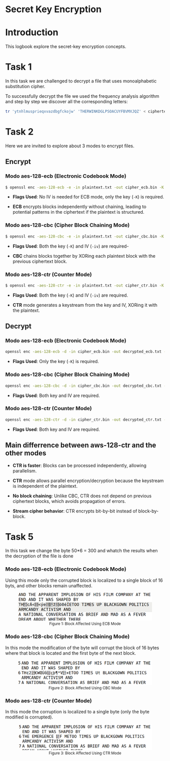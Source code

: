 # Secret Key Encryption

# Introduction

This logbook explore the secret-key encryption concepts.

# Task 1

In this task we are challenged to decrypt a file that uses monoalphabetic substitution cipher.

To successfully decrypt the file we used the frequency analysis algorithm and step by step we discover all the corresponding letters:

```bash
tr 'ytnhlmusprieqxvazdbgfckojw' 'THERWINKDGLPSOACUYFBVMXJQZ' < ciphertext.txt > out.txt
```

# Task 2

Here we are invited to explore about 3 modes to encrypt files.

## Encrypt

### Modo aes-128-ecb (Electronic Codebook Mode)

```bash
$ openssl enc -aes-128-ecb -e -in plaintext.txt -out cipher_ecb.bin -K 00112233445566778889aabbccddeeff
```

- **Flags Used**: No IV is needed for ECB mode, only the key (`-K`) is required.

- **ECB** encrypts blocks independently without chaining, leading to potential patterns in the ciphertext if the plaintext is structured.

### Modo aes-128-cbc (Cipher Block Chaining Mode)

```bash
$ openssl enc -aes-128-cbc -e -in plaintext.txt -out cipher_cbc.bin -K 00112233445566778889aabbccddeeff -iv 0102030405060708
```

- **Flags Used**: Both the key (`-K`) and IV (`-iv`) are required-

- **CBC** chains blocks together by XORing each plaintext block with the previous ciphertext block.

### Modo aes-128-ctr (Counter Mode)

```bash
$ openssl enc -aes-128-ctr -e -in plaintext.txt -out cipher_ctr.bin -K 00112233445566778889aabbccddeeff -iv 0102030405060708
```

- **Flags Used**: Both the key (`-K`) and IV (`-iv`) are required.

- **CTR** mode generates a keystream from the key and IV, XORing it with the plaintext.

## Decrypt

### Modo aes-128-ecb (Electronic Codebook Mode)

```bash
openssl enc -aes-128-ecb -d -in cipher_ecb.bin -out decrypted_ecb.txt -K 00112233445566778899aabbccddeeff
```

- **Flags Used**: Only the key (`-K`) is required.

### Modo aes-128-cbc (Cipher Block Chaining Mode)

```bash
openssl enc -aes-128-cbc -d -in cipher_cbc.bin -out decrypted_cbc.txt -K 00112233445566778899aabbccddeeff -iv 0102030405060708
```

- **Flags Used**: Both key and IV are required.

### Modo aes-128-ctr (Counter Mode)

```bash
openssl enc -aes-128-ctr -d -in cipher_ctr.bin -out decrypted_ctr.txt -K 00112233445566778899aabbccddeeff -iv 0102030405060708
```

- **Flags Used**: Both key and IV are required.

## Main differrence between aws-128-ctr and the other modes

- **CTR is faster**: Blocks can be processed independently, allowing parallelism.

- **CTR** mode allows parallel encryption/decryption because the keystream is independent of the plaintext.

- **No block chaining**: Unlike CBC, CTR does not depend on previous ciphertext blocks, which avoids propagation of errors.

- **Stream cipher behavior**: CTR encrypts bit-by-bit instead of block-by-block.

# Task 5

In this task we change the byte 50*6 = 300 and whatch the results when the decryption of the file is done

### Modo aes-128-ecb (Electronic Codebook Mode)

Using this mode only the corrupted block is localized to a single block of 16 byts, and other blocks remain unaffected.

<div align="center">
    <figure>
        <img src="images/logbook9/logbook9_1.png">
        <figcaption style="font-size: smaller">Figure 1: Block Affected Using ECB Mode</figcaption>
    </figure>
</div>

### Modo aes-128-cbc (Cipher Block Chaining Mode)

In this mode the modification of the byte will corrupt the block of 16 bytes where that block is located and the first byte of the next block.

<div align="center">
    <figure>
        <img src="images/logbook9/logbook9_2.png">
        <figcaption style="font-size: smaller">Figure 2: Block Affected Using CBC Mode</figcaption>
    </figure>
</div>

### Modo aes-128-ctr (Counter Mode)

In this mode the corruption is localized to a single byte (only the byte modified is corrupted).

<div align="center">
    <figure>
        <img src="images/logbook9/logbook9_3.png">
        <figcaption style="font-size: smaller">Figure 3: Block Affected Using CTR Mode</figcaption>
    </figure>
</div>